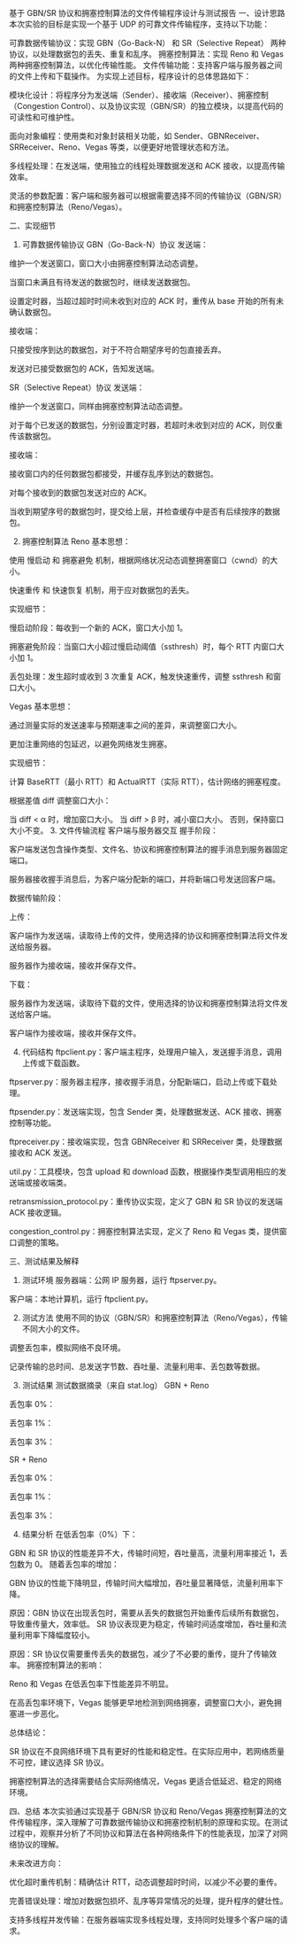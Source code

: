 基于 GBN/SR 协议和拥塞控制算法的文件传输程序设计与测试报告
一、设计思路
本次实验的目标是实现一个基于 UDP 的可靠文件传输程序，支持以下功能：

可靠数据传输协议：实现 GBN（Go-Back-N） 和 SR（Selective Repeat） 两种协议，以处理数据包的丢失、重复和乱序。
拥塞控制算法：实现 Reno 和 Vegas 两种拥塞控制算法，以优化传输性能。
文件传输功能：支持客户端与服务器之间的文件上传和下载操作。
为实现上述目标，程序设计的总体思路如下：

模块化设计：将程序分为发送端（Sender）、接收端（Receiver）、拥塞控制（Congestion Control）、以及协议实现（GBN/SR）的独立模块，以提高代码的可读性和可维护性。

面向对象编程：使用类和对象封装相关功能，如 Sender、GBNReceiver、SRReceiver、Reno、Vegas 等类，以便更好地管理状态和方法。

多线程处理：在发送端，使用独立的线程处理数据发送和 ACK 接收，以提高传输效率。

灵活的参数配置：客户端和服务器可以根据需要选择不同的传输协议（GBN/SR）和拥塞控制算法（Reno/Vegas）。

二、实现细节
1. 可靠数据传输协议
GBN（Go-Back-N）协议
发送端：

维护一个发送窗口，窗口大小由拥塞控制算法动态调整。

当窗口未满且有待发送的数据包时，继续发送数据包。

设置定时器，当超过超时时间未收到对应的 ACK 时，重传从 base 开始的所有未确认数据包。

接收端：

只接受按序到达的数据包，对于不符合期望序号的包直接丢弃。

发送对已接受数据包的 ACK，告知发送端。

SR（Selective Repeat）协议
发送端：

维护一个发送窗口，同样由拥塞控制算法动态调整。

对于每个已发送的数据包，分别设置定时器，若超时未收到对应的 ACK，则仅重传该数据包。

接收端：

接收窗口内的任何数据包都接受，并缓存乱序到达的数据包。

对每个接收到的数据包发送对应的 ACK。

当收到期望序号的数据包时，提交给上层，并检查缓存中是否有后续按序的数据包。

2. 拥塞控制算法
Reno
基本思想：

使用 慢启动 和 拥塞避免 机制，根据网络状况动态调整拥塞窗口（cwnd）的大小。

快速重传 和 快速恢复 机制，用于应对数据包的丢失。

实现细节：

慢启动阶段：每收到一个新的 ACK，窗口大小加 1。

拥塞避免阶段：当窗口大小超过慢启动阈值（ssthresh）时，每个 RTT 内窗口大小加 1。

丢包处理：发生超时或收到 3 次重复 ACK，触发快速重传，调整 ssthresh 和窗口大小。

Vegas
基本思想：

通过测量实际的发送速率与预期速率之间的差异，来调整窗口大小。

更加注重网络的包延迟，以避免网络发生拥塞。

实现细节：

计算 BaseRTT（最小 RTT）和 ActualRTT（实际 RTT），估计网络的拥塞程度。

根据差值 diff 调整窗口大小：

当 diff < α 时，增加窗口大小。
当 diff > β 时，减小窗口大小。
否则，保持窗口大小不变。
3. 文件传输流程
客户端与服务器交互
握手阶段：

客户端发送包含操作类型、文件名、协议和拥塞控制算法的握手消息到服务器固定端口。

服务器接收握手消息后，为客户端分配新的端口，并将新端口号发送回客户端。

数据传输阶段：

上传：

客户端作为发送端，读取待上传的文件，使用选择的协议和拥塞控制算法将文件发送给服务器。

服务器作为接收端，接收并保存文件。

下载：

服务器作为发送端，读取待下载的文件，使用选择的协议和拥塞控制算法将文件发送给客户端。

客户端作为接收端，接收并保存文件。

4. 代码结构
ftpclient.py：客户端主程序，处理用户输入，发送握手消息，调用上传或下载函数。

ftpserver.py：服务器主程序，接收握手消息，分配新端口，启动上传或下载处理。

ftpsender.py：发送端实现，包含 Sender 类，处理数据发送、ACK 接收、拥塞控制等功能。

ftpreceiver.py：接收端实现，包含 GBNReceiver 和 SRReceiver 类，处理数据接收和 ACK 发送。

util.py：工具模块，包含 upload 和 download 函数，根据操作类型调用相应的发送端或接收端类。

retransmission_protocol.py：重传协议实现，定义了 GBN 和 SR 协议的发送端 ACK 接收逻辑。

congestion_control.py：拥塞控制算法实现，定义了 Reno 和 Vegas 类，提供窗口调整的策略。

三、测试结果及解释
1. 测试环境
服务器端：公网 IP 服务器，运行 ftpserver.py。

客户端：本地计算机，运行 ftpclient.py。

2. 测试方法
使用不同的协议（GBN/SR）和拥塞控制算法（Reno/Vegas），传输不同大小的文件。

调整丢包率，模拟网络不良环境。

记录传输的总时间、总发送字节数、吞吐量、流量利用率、丢包数等数据。

3. 测试结果
测试数据摘录（来自 stat.log）
GBN + Reno

丢包率 0%：

丢包率 1%：

丢包率 3%：

SR + Reno

丢包率 0%：

丢包率 1%：

丢包率 3%：

4. 结果分析
在低丢包率（0%）下：

GBN 和 SR 协议的性能差异不大，传输时间短，吞吐量高，流量利用率接近 1，丢包数为 0。
随着丢包率的增加：

GBN 协议的性能下降明显，传输时间大幅增加，吞吐量显著降低，流量利用率下降。

原因：GBN 协议在出现丢包时，需要从丢失的数据包开始重传后续所有数据包，导致重传量大，效率低。
SR 协议表现更为稳定，传输时间适度增加，吞吐量和流量利用率下降幅度较小。

原因：SR 协议仅需要重传丢失的数据包，减少了不必要的重传，提升了传输效率。
拥塞控制算法的影响：

Reno 和 Vegas 在低丢包率下性能差异不明显。

在高丢包率环境下，Vegas 能够更早地检测到网络拥塞，调整窗口大小，避免拥塞进一步恶化。

总体结论：

SR 协议在不良网络环境下具有更好的性能和稳定性。在实际应用中，若网络质量不可控，建议选择 SR 协议。

拥塞控制算法的选择需要结合实际网络情况，Vegas 更适合低延迟、稳定的网络环境。

四、总结
本次实验通过实现基于 GBN/SR 协议和 Reno/Vegas 拥塞控制算法的文件传输程序，深入理解了可靠数据传输协议和拥塞控制机制的原理和实现。在测试过程中，观察并分析了不同协议和算法在各种网络条件下的性能表现，加深了对网络协议的理解。

未来改进方向：

优化超时重传机制：精确估计 RTT，动态调整超时时间，以减少不必要的重传。

完善错误处理：增加对数据包损坏、乱序等异常情况的处理，提升程序的健壮性。

支持多线程并发传输：在服务器端实现多线程处理，支持同时处理多个客户端的请求。
